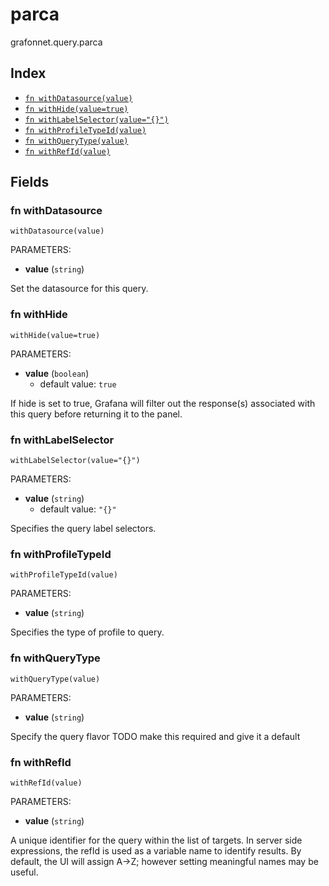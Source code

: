 # parca

grafonnet.query.parca

## Index

* [`fn withDatasource(value)`](#fn-withdatasource)
* [`fn withHide(value=true)`](#fn-withhide)
* [`fn withLabelSelector(value="{}")`](#fn-withlabelselector)
* [`fn withProfileTypeId(value)`](#fn-withprofiletypeid)
* [`fn withQueryType(value)`](#fn-withquerytype)
* [`fn withRefId(value)`](#fn-withrefid)

## Fields

### fn withDatasource

```jsonnet
withDatasource(value)
```

PARAMETERS:

* **value** (`string`)

Set the datasource for this query.
### fn withHide

```jsonnet
withHide(value=true)
```

PARAMETERS:

* **value** (`boolean`)
   - default value: `true`

If hide is set to true, Grafana will filter out the response(s) associated with this query before returning it to the panel.
### fn withLabelSelector

```jsonnet
withLabelSelector(value="{}")
```

PARAMETERS:

* **value** (`string`)
   - default value: `"{}"`

Specifies the query label selectors.
### fn withProfileTypeId

```jsonnet
withProfileTypeId(value)
```

PARAMETERS:

* **value** (`string`)

Specifies the type of profile to query.
### fn withQueryType

```jsonnet
withQueryType(value)
```

PARAMETERS:

* **value** (`string`)

Specify the query flavor
TODO make this required and give it a default
### fn withRefId

```jsonnet
withRefId(value)
```

PARAMETERS:

* **value** (`string`)

A unique identifier for the query within the list of targets.
In server side expressions, the refId is used as a variable name to identify results.
By default, the UI will assign A->Z; however setting meaningful names may be useful.